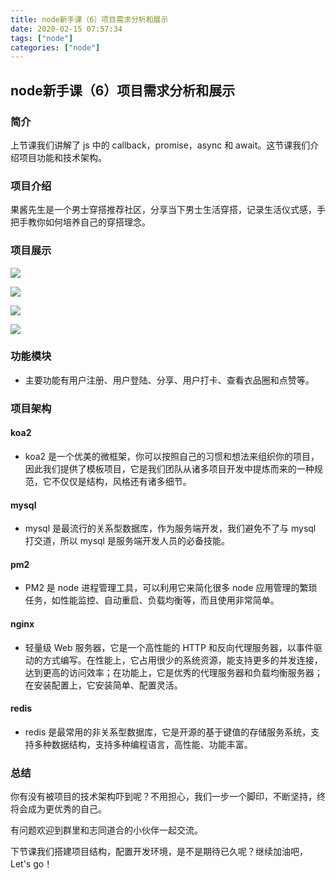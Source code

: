 ```yaml
---
title: node新手课（6）项目需求分析和展示
date: 2020-02-15 07:57:34
tags: ["node"]
categories: ["node"]
---
```


## node新手课（6）项目需求分析和展示

### 简介

上节课我们讲解了 js 中的 callback，promise，async 和 await。这节课我们介绍项目功能和技术架构。

### 项目介绍

果酱先生是一个男士穿搭推荐社区，分享当下男士生活穿搭，记录生活仪式感，手把手教你如何培养自己的穿搭理念。

### 项目展示

![](https://cdn.guojiang.club/FhKSqdzJQ5ZB17azjo0QuDwAcbzx)

![](https://cdn.guojiang.club/Fnb3JxaH8UOVN3odgtSUG-oSrlXo)

![](https://cdn.guojiang.club/FmvXqbMAa1YYjw4QKhZOsQt0kTQF)

![](https://cdn.guojiang.club/Fi8j-pKOHs1R73IFGpp2umFnG64I)

### 功能模块

* 主要功能有用户注册、用户登陆、分享、用户打卡、查看衣品圈和点赞等。

### 项目架构

#### koa2

* koa2 是一个优美的微框架，你可以按照自己的习惯和想法来组织你的项目，因此我们提供了模板项目，它是我们团队从诸多项目开发中提炼而来的一种规范，它不仅仅是结构，风格还有诸多细节。

#### mysql

* mysql 是最流行的关系型数据库，作为服务端开发，我们避免不了与 mysql 打交道，所以 mysql 是服务端开发人员的必备技能。

#### pm2

* PM2 是 node 进程管理工具，可以利用它来简化很多 node 应用管理的繁琐任务，如性能监控、自动重启、负载均衡等，而且使用非常简单。

#### nginx

* 轻量级 Web 服务器，它是一个高性能的 HTTP 和反向代理服务器，以事件驱动的方式编写。在性能上，它占用很少的系统资源，能支持更多的并发连接，达到更高的访问效率；在功能上，它是优秀的代理服务器和负载均衡服务器；在安装配置上，它安装简单、配置灵活。

#### redis

* redis 是最常用的非关系型数据库，它是开源的基于键值的存储服务系统，支持多种数据结构，支持多种编程语言，高性能、功能丰富。

### 总结

你有没有被项目的技术架构吓到呢？不用担心，我们一步一个脚印，不断坚持，终将会成为更优秀的自己。

有问题欢迎到群里和志同道合的小伙伴一起交流。

下节课我们搭建项目结构，配置开发环境，是不是期待已久呢？继续加油吧，Let's go！
